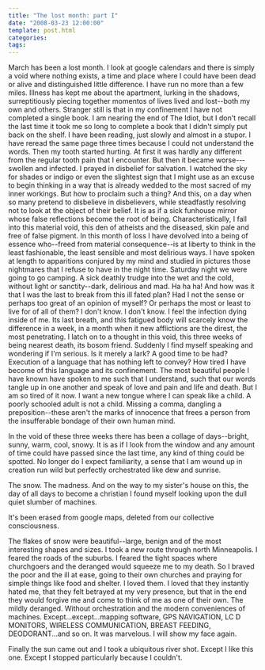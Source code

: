 ```yaml
---
title: "The lost month: part I"
date: "2008-03-23 12:00:00"
template: post.html
categories: 
tags: 
---
```


March has been a lost month. I look at google calendars and there is simply a void where nothing exists, a time and place where I could have been dead or alive and distinguished little difference. I have run no more than a few miles. Illness has kept me about the apartment, lurking in the shadows, surreptitiously piecing together momentos of lives lived and lost­--both my own and others. Stranger still is that in my confinement I have not completed a single book. I am nearing the end of The Idiot, but I don't recall the last time it took me so long to complete a book that I didn't simply put back on the shelf. I have been reading, just slowly and almost in a stupor. I have reread the same page three times because I could not understand the words. Then my tooth started hurting. At first it was hardly any different from the regular tooth pain that I encounter. But then it became worse--­swollen and infected. I prayed in disbelief for salvation. I watched the sky for shades or indigo or even the slightest sign that I might use as an excuse to begin thinking in a way that is already wedded to the most sacred of my inner workings. But how to proclaim such a thing? And this, on a day when so many pretend to disbelieve in disbelievers, while steadfastly resolving not to look at the object of their belief. It is as if a sick funhouse mirror whose false reflections become the root of being. Characteristically, I fall into this material void, this den of atheists and the diseased, skin pale and free of false pigment. In this month of loss I have devolved into a being of essence who­--freed from material consequence­--is at liberty to think in the least fashionable, the least sensible and most delirious ways. I have spoken at length to apparitions conjured by my mind and studied in pictures those nightmares that I refuse to have in the night time. Saturday night we were going to go camping. A sick deathly trudge into the wet and the cold, without light or sanctity­--dark, delirious and mad. Ha ha ha! And how was it that I was the last to break from this ill fated plan? Had I not the sense or perhaps too great of an opinion of myself? Or perhaps the most or least to live for of all of them? I don't know. I don't know. I feel the infection dying inside of me. Its last breath, and this fatigued body will scarcely know the difference in a week, in a month when it new afflictions are the direst, the most penetrating. I latch on to a thought in this void, this three weeks of being nearest death, its bosom friend. Suddenly I find myself speaking and wondering if I'm serious. Is it merely a lark? A good time to be had? Execution of a language that has nothing left to convey? How tired I have become of this language and its confinement. The most beautiful people I have known have spoken to me such that I understand, such that our words tangle up in one another and speak of love and pain and life and death. But I am so tired of it now. I want a new tongue where I can speak like a child. A poorly schooled adult is not a child. Missing a comma, dangling a preposition--­these aren't the marks of innocence that frees a person from the insufferable bondage of their own human mind. 

In the void of these three weeks there has been a collage of days--­bright, sunny, warm, cool, snowy. It is as if I look from the window and any amount of time could have passed since the last time, any kind of thing could be spotted. No longer do I expect familiarity, a sense that I am wound up in creation run wild but perfectly orchestrated like dew and sunrise. 

The snow. The madness. And on the way to my sister's house on this, the day of all days to become a christian I found myself looking upon the dull quiet slumber of machines. 

It's been erased from google maps, deleted from our collective consciousness. 

The flakes of snow were beautiful­--large, benign and of the most interesting shapes and sizes. I took a new route through north Minneapolis. I feared the roads of the suburbs. I feared the tight spaces where churchgoers and the deranged would squeeze me to my death. So I braved the poor and the ill at ease, going to their own churches and praying for simple things like food and shelter. I loved them. I loved that they instantly hated me, that they felt betrayed at my very presence, but that in the end they would forgive me and come to think of me as one of their own. The mildly deranged. Without orchestration and the modern conveniences of machines. Except...except...mapping software, GPS NAVIGATION, LC D MONITORS, WIRELESS COMMUNICATION, BREAST FEEDING, DEODORANT...and so on. It was marvelous. I will show my face again. 

Finally the sun came out and I took a ubiquitous river shot. Except I like this one. Except I stopped particularly because I couldn't.